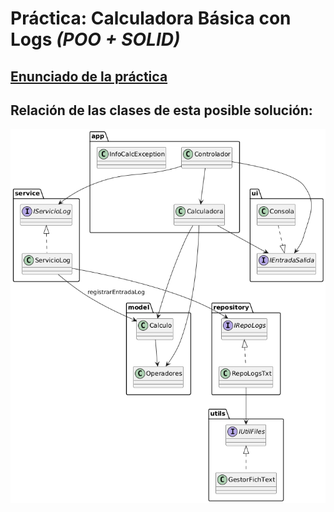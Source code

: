 # Práctica: Calculadora Básica con Logs *(POO + SOLID)*

## [Enunciado de la práctica](EnunciadoPractica.md)

## Relación de las clases de esta posible solución:

![Relación de las clases](assets/DiagramaAppCalcBasicaLog.png)
